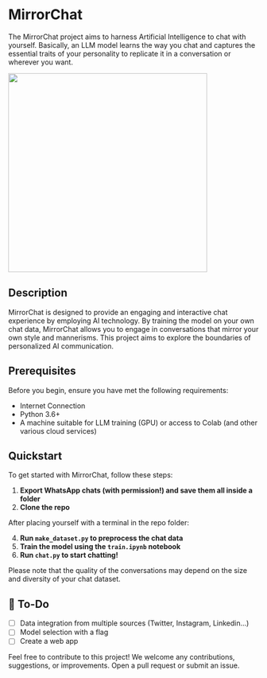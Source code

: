 # MirrorChat

The MirrorChat project aims to harness Artificial Intelligence to chat with yourself. Basically, an LLM model learns the way you chat and captures the essential traits of your personality to replicate it in a conversation or wherever you want.

<img src="test.gif" height="400" />

## Description

MirrorChat is designed to provide an engaging and interactive chat experience by employing AI technology. By training the model on your own chat data, MirrorChat allows you to engage in conversations that mirror your own style and mannerisms. This project aims to explore the boundaries of personalized AI communication.

## Prerequisites

Before you begin, ensure you have met the following requirements:

- Internet Connection
- Python 3.6+
- A machine suitable for LLM training (GPU) or access to Colab (and other various cloud services)

## Quickstart

To get started with MirrorChat, follow these steps:

1. **Export WhatsApp chats (with permission!) and save them all inside a folder**
2. **Clone the repo**

After placing yourself with a terminal in the repo folder:

4. **Run `make_dataset.py` to preprocess the chat data**
5. **Train the model using the `train.ipynb` notebook**
6. **Run `chat.py` to start chatting!**

Please note that the quality of the conversations may depend on the size and diversity of your chat dataset.

## 🚧 To-Do
- [ ] Data integration from multiple sources (Twitter, Instagram, Linkedin...)
- [ ] Model selection with a flag
- [ ] Create a web app

Feel free to contribute to this project! We welcome any contributions, suggestions, or improvements. Open a pull request or submit an issue.
